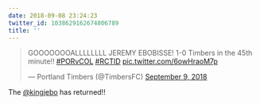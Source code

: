 ```yaml
---
date: 2018-09-08 23:24:23
twitter_id: 1038629162674806789
title: ''
---
```


<blockquote class="twitter-tweet"><p lang="en" dir="ltr">GOOOOOOOALLLLLLLL JEREMY EBOBISSE! 1-0 Timbers in the 45th minute!! <a href="https://twitter.com/hashtag/PORvCOL?src=hash&amp;ref_src=twsrc%5Etfw">#PORvCOL</a> <a href="https://twitter.com/hashtag/RCTID?src=hash&amp;ref_src=twsrc%5Etfw">#RCTID</a> <a href="https://t.co/6owHraoM7p">pic.twitter.com/6owHraoM7p</a></p>&mdash; Portland Timbers (@TimbersFC) <a href="https://twitter.com/TimbersFC/status/1038628764974907392?ref_src=twsrc%5Etfw">September 9, 2018</a></blockquote>
<script async src="https://platform.twitter.com/widgets.js" charset="utf-8"></script>

The [@kingjebo](https://twitter.com/kingjebo) has returned!!
